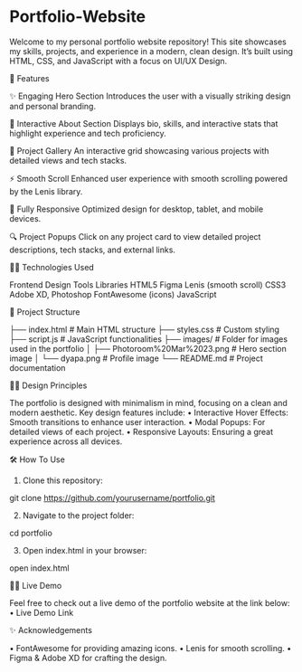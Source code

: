# Portfolio-Website

Welcome to my personal portfolio website repository! This site showcases my skills, projects, and experience in a modern, clean design. It’s built using HTML, CSS, and JavaScript with a focus on UI/UX Design.

🚀 Features

✨ Engaging Hero Section
Introduces the user with a visually striking design and personal branding.

🎨 Interactive About Section
Displays bio, skills, and interactive stats that highlight experience and tech proficiency.

💼 Project Gallery
An interactive grid showcasing various projects with detailed views and tech stacks.

⚡ Smooth Scroll
Enhanced user experience with smooth scrolling powered by the Lenis library.

📱 Fully Responsive
Optimized design for desktop, tablet, and mobile devices.

🔍 Project Popups
Click on any project card to view detailed project descriptions, tech stacks, and external links.

🧑‍💻 Technologies Used

Frontend	Design Tools	Libraries
HTML5	Figma	Lenis (smooth scroll)
CSS3	Adobe XD, Photoshop	FontAwesome (icons)
JavaScript		

📑 Project Structure

├── index.html        # Main HTML structure
├── styles.css        # Custom styling
├── script.js         # JavaScript functionalities
├── images/           # Folder for images used in the portfolio
│   ├── Photoroom%20Mar%2023.png # Hero section image
│   └── dyapa.png             # Profile image
└── README.md           # Project documentation

🧑‍🎨 Design Principles

The portfolio is designed with minimalism in mind, focusing on a clean and modern aesthetic. Key design features include:
	•	Interactive Hover Effects: Smooth transitions to enhance user interaction.
	•	Modal Popups: For detailed views of each project.
	•	Responsive Layouts: Ensuring a great experience across all devices.

🛠️ How To Use

1.	Clone this repository:

git clone https://github.com/yourusername/portfolio.git


2.	Navigate to the project folder:

cd portfolio


3.	Open index.html in your browser:

open index.html


🧑‍🎨 Live Demo

Feel free to check out a live demo of the portfolio website at the link below:
•	Live Demo Link

✨ Acknowledgements

•	FontAwesome for providing amazing icons.
•	Lenis for smooth scrolling.
•	Figma & Adobe XD for crafting the design.
